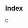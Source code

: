 
## Index
C
<!--stackedit_data:
eyJoaXN0b3J5IjpbLTE0NjA3MjEyODUsLTE2MzY2ODQyODIsLT
E2MTc0NjIxNDksLTc0MzAyMjQ1LDYwOTMyNjI2MSwtNzE5MjU1
ODU0XX0=
-->